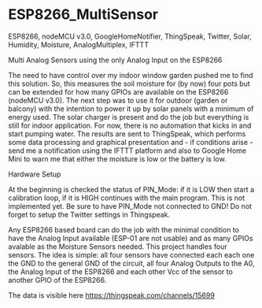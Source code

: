 # ESP8266_MultiSensor
ESP8266, nodeMCU v3.0, GoogleHomeNotifier, ThingSpeak, Twitter, Solar, Humidity, Moisture, AnalogMultiplex, IFTTT

Multi Analog Sensors using the only Analog Input on the ESP8266

The need to have control over my indoor window garden pushed me to find this solution.
So, this measures the soil moisture for (by now) four pots but can be extended for how many GPIOs are available on the ESP8266 (nodeMCU v3.0). The next step was to use it for outdoor (garden or balcony) with the intention to power it up by solar panels with a minimum of energy used. The solar charger is present and do the job but everything is still for indoor application. For now, there is no automation that kicks in and start pumping water. The results are sent to ThingSpeak, which performs some data processing and graphical presentation and - if conditions arise - send me a notification using the IFTTT platform and also to Google Home Mini to warn me that either the moisture is low or the battery is low.



Hardware Setup

At the beginning is checked the status of PIN_Mode: if it is LOW then start a calibration loop, if it is HIGH continues with the main program. This is not implemented yet. Be sure to have PIN_Mode not connected to GND!
Do not forget to setup the Twitter settings in Thingspeak.

Any ESP8266 based board can do the job with the minimal condition to have the Analog Input available (ESP-01 are not usable) and as many GPIOs avalable as the Moisture Sensors needed. This project handles four sensors.
The idea is simple: all four sensors have connected each each one the GND to the general GND of the circuit, all four Analog Outputs to the A0, the Analog Input of the ESP8266 and each other Vcc of the sensor to another GPIO of the ESP8266.

The data is visible here https://thingspeak.com/channels/15699
